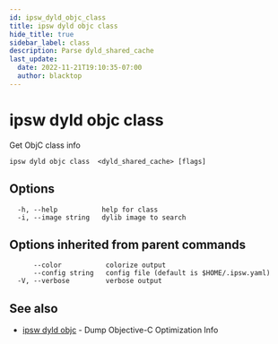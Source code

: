 ```yaml
---
id: ipsw_dyld_objc_class
title: ipsw dyld objc class
hide_title: true
sidebar_label: class
description: Parse dyld_shared_cache
last_update:
  date: 2022-11-21T19:10:35-07:00
  author: blacktop
---
```

# ipsw dyld objc class

Get ObjC class info

```
ipsw dyld objc class  <dyld_shared_cache> [flags]
```

## Options

```
  -h, --help           help for class
  -i, --image string   dylib image to search
```

## Options inherited from parent commands

```
      --color           colorize output
      --config string   config file (default is $HOME/.ipsw.yaml)
  -V, --verbose         verbose output
```

## See also

* [ipsw dyld objc](/docs/cli/dyld/ipsw_dyld_objc)	 - Dump Objective-C Optimization Info

